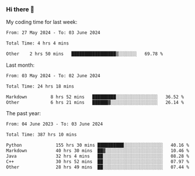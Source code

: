 ### Hi there 👋

My coding time for last week:

<!--START_SECTION:week-->

```txt
From: 27 May 2024 - To: 03 June 2024

Total Time: 4 hrs 4 mins

Other    2 hrs 50 mins   █████████████████▒░░░░░░░   69.78 %
```

<!--END_SECTION:week-->

Last month:

<!--START_SECTION:month-->

```txt
From: 03 May 2024 - To: 02 June 2024

Total Time: 24 hrs 18 mins

Markdown         8 hrs 52 mins   █████████░░░░░░░░░░░░░░░░   36.52 %
Other            6 hrs 21 mins   ██████▓░░░░░░░░░░░░░░░░░░   26.14 %
```

<!--END_SECTION:month-->

The past year:

<!--START_SECTION:year-->

```txt
From: 04 June 2023 - To: 03 June 2024

Total Time: 387 hrs 10 mins

Python             155 hrs 30 mins ██████████░░░░░░░░░░░░░░░   40.16 %
Markdown           40 hrs 30 mins  ██▓░░░░░░░░░░░░░░░░░░░░░░   10.46 %
Java               32 hrs 4 mins   ██░░░░░░░░░░░░░░░░░░░░░░░   08.28 %
C++                30 hrs 52 mins  ██░░░░░░░░░░░░░░░░░░░░░░░   07.97 %
Other              28 hrs 49 mins  ██░░░░░░░░░░░░░░░░░░░░░░░   07.44 %
```

<!--END_SECTION:year-->
